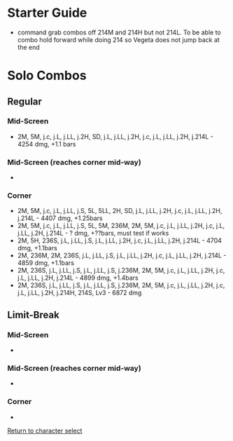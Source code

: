 # Starter Guide

- command grab combos off 214M and 214H but not 214L. To be able to combo hold forward while doing 214 so Vegeta does not jump back at the end

# Solo Combos  

## Regular

### Mid-Screen

- 2M, 5M, j.c, j.L, j.LL, j.2H, SD, j.L, j.LL, j.2H, j.c, j.L, j.LL, j.2H, j.214L - 4254 dmg, +1.1 bars

### Mid-Screen (reaches corner mid-way)

- 

### Corner

- 2M, 5M, j.c, j.L, j.LL, j.S, 5L, 5LL, 2H, SD, j.L, j.LL, j.2H, j.c, j.L, j.LL, j.2H, j.214L - 4407 dmg, +1.25bars
- 2M, 5M, j.c, j.L, j.LL, j.S, 5L, 5M, 236M, 2M, 5M, j.c, j.L, j.LL, j.2H, j.c, j.L, j.LL, j.2H, j.214L - ? dmg, +??bars, must test if works
- 2M, 5H, 236S, j.L, j.LL, j.S, j.L, j.LL, j.2H, j.c, j.L, j.LL, j.2H, j.214L - 4704 dmg, +1.1bars
- 2M, 236M, 2M, 236S, j.L, j.LL, j.S, j.L, j.LL, j.2H, j.c, j.L, j.LL, j.2H, j.214L - 4859 dmg, +1.1bars
- 2M, 236S, j.L, j.LL, j.S, j.L, j.LL, j.S, j.236M, 2M, 5M, j.c, j.L, j.LL, j.2H, j.c, j.L, j.LL, j.2H, j.214L - 4899 dmg, +1.4bars
- 2M, 236S, j.L, j.LL, j.S, j.L, j.LL, j.S, j.236M, 2M, 5M, j.c, j.L, j.LL, j.2H, j.c, j.L, j.LL, j.2H, j.214H, 214S, Lv3 - 6872 dmg

## Limit-Break

### Mid-Screen

- 

### Mid-Screen (reaches corner mid-way)

- 

### Corner

- 


[Return to character select](./index.md)  